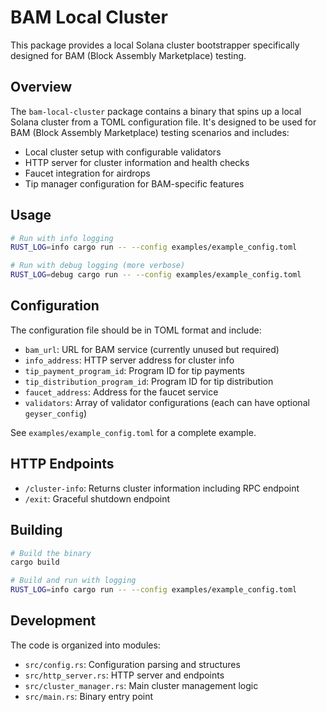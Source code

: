 # BAM Local Cluster

This package provides a local Solana cluster bootstrapper specifically designed for BAM (Block Assembly Marketplace) testing.

## Overview

The `bam-local-cluster` package contains a binary that spins up a local Solana cluster from a TOML configuration file. It's designed to be used for BAM (Block Assembly Marketplace) testing scenarios and includes:

- Local cluster setup with configurable validators
- HTTP server for cluster information and health checks
- Faucet integration for airdrops
- Tip manager configuration for BAM-specific features

## Usage

```bash
# Run with info logging
RUST_LOG=info cargo run -- --config examples/example_config.toml

# Run with debug logging (more verbose)
RUST_LOG=debug cargo run -- --config examples/example_config.toml
```

## Configuration

The configuration file should be in TOML format and include:

- `bam_url`: URL for BAM service (currently unused but required)
- `info_address`: HTTP server address for cluster info
- `tip_payment_program_id`: Program ID for tip payments
- `tip_distribution_program_id`: Program ID for tip distribution
- `faucet_address`: Address for the faucet service
- `validators`: Array of validator configurations (each can have optional `geyser_config`)

See `examples/example_config.toml` for a complete example.

## HTTP Endpoints

- `/cluster-info`: Returns cluster information including RPC endpoint
- `/exit`: Graceful shutdown endpoint

## Building

```bash
# Build the binary
cargo build

# Build and run with logging
RUST_LOG=info cargo run -- --config examples/example_config.toml
```

## Development

The code is organized into modules:
- `src/config.rs`: Configuration parsing and structures
- `src/http_server.rs`: HTTP server and endpoints
- `src/cluster_manager.rs`: Main cluster management logic
- `src/main.rs`: Binary entry point 